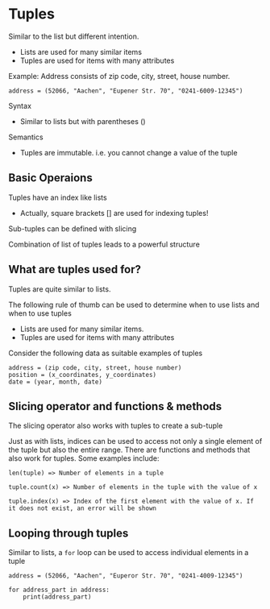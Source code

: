 # Tuples

Similar to the list but different intention.
- Lists are used for many similar items
- Tuples are used for items with many attributes

Example: Address consists of zip code, city, street, house number.

```
address = (52066, "Aachen", "Eupener Str. 70", "0241-6009-12345")
```

Syntax
- Similar to lists but with parentheses ()

Semantics
- Tuples are immutable. i.e. you cannot change a value of the tuple

## Basic Operaions

Tuples have an index like lists
- Actually, square brackets [] are used for indexing tuples!

Sub-tuples can be defined with slicing

Combination of list of tuples leads to a powerful structure

## What are tuples used for?

Tuples are quite similar to lists.

The following rule of thumb can be used to determine when to use lists and when to use tuples

- Lists are used for many similar items.
- Tuples are used for items with many attributes

Consider the following data as suitable examples of tuples
```
address = (zip code, city, street, house number)
position = (x_coordinates, y_coordinates)
date = (year, month, date)
```

## Slicing operator and functions & methods

The slicing operator also works with tuples to create a sub-tuple

Just as with lists, indices can be used to access not only a single element of the tuple but also the entire range. There are functions and methods that also work for tuples. Some examples include:
```
len(tuple) => Number of elements in a tuple

tuple.count(x) => Number of elements in the tuple with the value of x

tuple.index(x) => Index of the first element with the value of x. If it does not exist, an error will be shown
```

## Looping through tuples

Similar to lists, a `for` loop can be used to access individual elements in a tuple

```
address = (52066, "Aachen", "Euperor Str. 70", "0241-4009-12345")

for address_part in address:
    print(address_part)
```